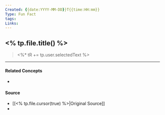 ```yaml
---
Created: {{date:YYYY-MM-DD}}T{{time:HH:mm}}
Type: Fun Fact
tags:
Links:
---
```


## <% tp.file.title() %>


> <%* tR += tp.user.selectedText %>


---
#### Related Concepts
- 

#### Source
- [[<% tp.file.cursor(true) %>|Original Source]]
- 
